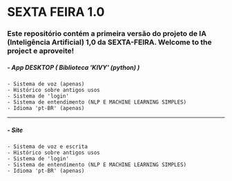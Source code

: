  # SEXTA FEIRA 1.0
 
### Este repositório contém a primeira versão do projeto de IA (Inteligência Artificial) 1,0 da SEXTA-FEIRA. Welcome to the project e aproveite!



  ##### - App DESKTOP ( Biblioteca 'KIVY' (python) ) 
    - Sistema de voz (apenas)
    - Histórico sobre antigos usos
    - Sistema de 'login'
    - Sistema de entendimento (NLP E MACHINE LEARNING SIMPLES)
    - Idioma 'pt-BR' (apenas)
----------------------------------------------------------------------
  ##### - Site
    - Sistema de voz e escrita
    - Histórico sobre antigos usos
    - Sistema de 'login'
    - Sistema de entendimento (NLP E MACHINE LEARNING SIMPLES)
    - Idioma 'pt-BR' (apenas)
